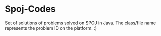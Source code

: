 # Spoj-Codes
Set of solutions of problems solved on SPOJ in Java.
The class/file name represents the problem ID on the platform. :)
